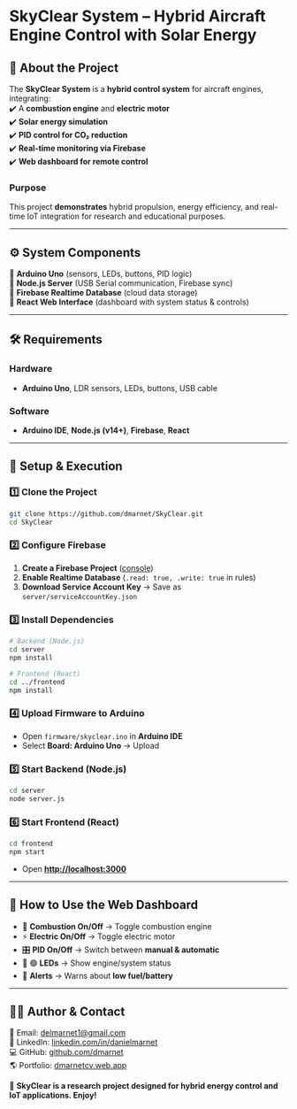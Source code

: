 # **SkyClear System – Hybrid Aircraft Engine Control with Solar Energy**

## 📌 About the Project  
The **SkyClear System** is a **hybrid control system** for aircraft engines, integrating:  
✔️ A **combustion engine** and **electric motor**  
✔️ **Solar energy simulation**  
✔️ **PID control for CO₂ reduction**  
✔️ **Real-time monitoring via Firebase**  
✔️ **Web dashboard for remote control**  

### **Purpose**  
This project **demonstrates** hybrid propulsion, energy efficiency, and real-time IoT integration for research and educational purposes.

---

## ⚙ **System Components**
🔹 **Arduino Uno** (sensors, LEDs, buttons, PID logic)  
🔹 **Node.js Server** (USB Serial communication, Firebase sync)  
🔹 **Firebase Realtime Database** (cloud data storage)  
🔹 **React Web Interface** (dashboard with system status & controls)  

---

## 🛠 **Requirements**
### **Hardware**
- **Arduino Uno**, LDR sensors, LEDs, buttons, USB cable  

### **Software**
- **Arduino IDE**, **Node.js (v14+)**, **Firebase**, **React**  

---

## 🚀 **Setup & Execution**
### **1️⃣ Clone the Project**
```bash
git clone https://github.com/dmarnet/SkyClear.git
cd SkyClear
```

### **2️⃣ Configure Firebase**
1. **Create a Firebase Project** ([console](https://console.firebase.google.com/))  
2. **Enable Realtime Database** (`.read: true, .write: true` in rules)  
3. **Download Service Account Key** → Save as `server/serviceAccountKey.json`  

### **3️⃣ Install Dependencies**
```bash
# Backend (Node.js)
cd server
npm install

# Frontend (React)
cd ../frontend
npm install
```

### **4️⃣ Upload Firmware to Arduino**
- Open `firmware/skyclear.ino` in **Arduino IDE**  
- Select **Board: Arduino Uno** → Upload  

### **5️⃣ Start Backend (Node.js)**
```bash
cd server
node server.js
```

### **6️⃣ Start Frontend (React)**
```bash
cd frontend
npm start
```
- Open **[http://localhost:3000](http://localhost:3000)**  

---

## 📖 **How to Use the Web Dashboard**
- 🛑 **Combustion On/Off** → Toggle combustion engine  
- ⚡ **Electric On/Off** → Toggle electric motor  
- 🎛 **PID On/Off** → Switch between **manual & automatic**  
- 🔴 🟢 **LEDs** → Show engine/system status  
- 🚨 **Alerts** → Warns about **low fuel/battery**  

---

## 👨‍💻 **Author & Contact**
📧 Email: [delmarnet1@gmail.com](mailto:delmarnet1@gmail.com)  
🔗 LinkedIn: [linkedin.com/in/danielmarnet](https://linkedin.com/in/danielmarnet)  
💻 GitHub: [github.com/dmarnet](https://github.com/dmarnet)  
🌎 Portfolio: [dmarnetcv.web.app](https://dmarnetcv.web.app)  

🚀 **SkyClear is a research project designed for hybrid energy control and IoT applications. Enjoy!**
